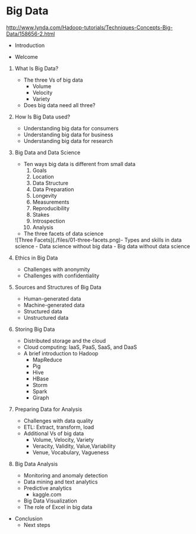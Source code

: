 # Big Data

http://www.lynda.com/Hadoop-tutorials/Techniques-Concepts-Big-Data/158656-2.html

- Introduction

- Welcome

1. What Is Big Data?
    - The three Vs of big data
        - Volume
        - Velocity
        - Variety
    - Does big data need all three?

2. How Is Big Data used? 
    - Understanding big data for consumers
    - Understanding big data for business
    - Understanding big data for research

3. Big Data and Data Science
    - Ten ways big data is different from small data
        1. Goals 
        2. Location
        3. Data Structure
        4. Data Preparation
        5. Longevity
        6. Measurements
        7. Reproducibility
        8. Stakes
        9. Introspection
        10. Analysis
    - The three facets of data science
    <div style="float: left">
    ![Three Facets](./files/01-three-facets.png)
    </div>
    - Types and skills in data science
    - Data science without big data
    - Big data without data science
    
4. Ethics in Big Data
    - Challenges with anonymity
    - Challenges with confidentiality
    
5. Sources and Structures of Big Data
    - Human-generated data
    - Machine-generated data
    - Structured data
    - Unstructured data
    
6. Storing Big Data
    - Distributed storage and the cloud
    - Cloud computing: IaaS, PaaS, SaaS, and DaaS
    - A brief introduction to Hadoop
        - MapReduce
        - Pig
        - Hive
        - HBase
        - Storm
        - Spark
        - Giraph

7. Preparing Data for Analysis
    - Challenges with data quality
    - ETL: Extract, transform, load
    - Additional Vs of big data
        - Volume, Velocity, Variety
        - Veracity, Validity, Value,Variability 
        - Venue, Vocabulary, Vagueness

8. Big Data Analysis
    - Monitoring and anomaly detection
    - Data mining and text analytics
    - Predictive analytics
        - kaggle.com
    - Big Data Visualization
    - The role of Excel in big data

- Conclusion
    - Next steps